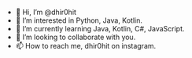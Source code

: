 - 👋 Hi, I’m @dhir0hit
- 👀 I’m interested in Python, Java, Kotlin.
- 🌱 I’m currently learning Java, Kotlin, C#, JavaScript.
- 💞️ I’m looking to collaborate with you.
- 📫 How to reach me, dhir0hit on instagram.

<!---
dhir0hit/dhir0hit is a ✨ special ✨ repository because its `README.md` (this file) appears on your GitHub profile.
You can click the Preview link to take a look at your changes.
--->
